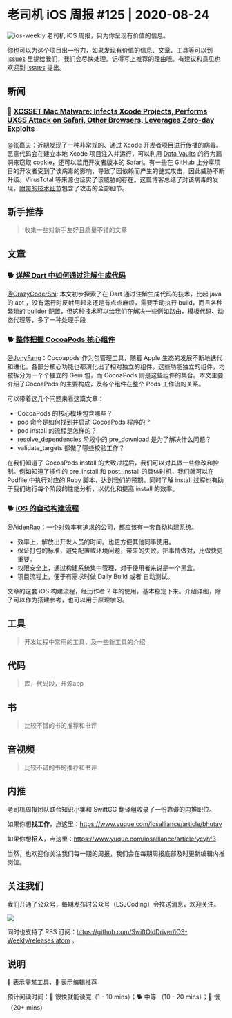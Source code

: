 # 老司机 iOS 周报 #125 | 2020-08-24

![ios-weekly](https://github.com/SwiftOldDriver/iOS-Weekly/blob/master/assets/ios-weekly.png?raw=true)
老司机 iOS 周报，只为你呈现有价值的信息。

你也可以为这个项目出一份力，如果发现有价值的信息、文章、工具等可以到 [Issues](https://github.com/SwiftOldDriver/iOS-Weekly/issues) 里提给我们，我们会尽快处理。记得写上推荐的理由哦。有建议和意见也欢迎到 [Issues](https://github.com/SwiftOldDriver/iOS-Weekly/issues) 提出。

## 新闻

### 🐎 [XCSSET Mac Malware: Infects Xcode Projects, Performs UXSS Attack on Safari, Other Browsers, Leverages Zero-day Exploits](https://blog.trendmicro.com/trendlabs-security-intelligence/xcsset-mac-malware-infects-xcode-projects-performs-uxss-attack-on-safari-other-browsers-leverages-zero-day-exploits/)

[@张嘉夫](https://github.com/josephchang10)：近期发现了一种非常规的、通过 Xcode 开发者项目进行传播的病毒。恶意代码会在建立本地 Xcode 项目注入并运行，可以利用 [Data Vaults](https://support.apple.com/en-ph/guide/security/sece3bee0835/web) 的行为漏洞来窃取 cookie，还可以滥用开发者版本的 Safari。有一些在 GitHub 上分享项目的开发者受到了该病毒的影响，导致了因依赖而产生的链式攻击，因此威胁不断升级。VirusTotal 等来源也证实了该威胁的存在。这篇博客总结了对该病毒的发现，[附带的技术细节](https://documents.trendmicro.com/assets/pdf/XCSSET_Technical_Brief.pdf)包含了攻击的全部细节。

## 新手推荐

> 收集一些对新手友好且质量不错的文章

## 文章

### 🐕 [详解 Dart 中如何通过注解生成代码](https://mp.weixin.qq.com/s/ZA62prbsM6KwnHkBT4i7yQ)

[@CrazyCoderShi](https://github.com/CrazyCoderShi): 本文初步探索了在 Dart 通过注解生成代码的技术，比起 java 的 apt ，没有运行时反射用起来还是有点点麻烦，需要手动执行 build，而且各种繁琐的 builder 配置，但这种技术可以给我们在解决一些例如路由，模板代码、动态代理等，多了一种处理手段

### 🐕 [整体把握 CocoaPods 核心组件](https://mp.weixin.qq.com/s/eyjrhPgPFdidPWO7t2SDcA)

[@JonyFang](https://github.com/JonyFang)：Cocoapods 作为包管理工具，随着 Apple 生态的发展不断地迭代和进化，各部分核心功能也都演化出了相对独立的组件。这些功能独立的组件，均被拆分为一个个独立的 Gem 包，而 CocoaPods 则是这些组件的集合。本文主要介绍了CocoaPods 的主要构成，及各个组件在整个 Pods 工作流的关系。

可以带着这几个问题来看这篇文章：
- CocoaPods 的核心模块包含哪些？
- pod 命令是如何找到并启动 CocoaPods 程序的？
- pod install 的流程是怎样的？
- resolve_dependencies 阶段中的 pre_download 是为了解决什么问题？
- validate_targets 都做了哪些校验工作？

在我们知道了 CocoaPods install 的大致过程后，我们可以对其做一些修改和控制。例如知道了插件的 pre_install 和 post_install 的具体时机，我们就可以在 Podfile 中执行对应的 Ruby 脚本，达到我们的预期。同时了解 install 过程也有助于我们进行每个阶段的性能分析，以优化和提高 install 的效率。

### 🐕 [iOS 的自动构建流程](https://juejin.im/post/6860260103791050760)
[@AidenRao](https://weibo.com/AidenRao)：一个对效率有追求的公司，都应该有一套自动构建系统。

- 效率上，解放出开发人员的时间。也更方便其他同事使用。
- 保证打包的标准，避免配置或环境问题，带来的失败。把事情做对，比做快更重要。
- 权限安全上，通过构建系统集中管理，对于使用者来说是一个黑盒。
- 项目流程上，便于有需求时做 Daily Build 或者 自动测试。

文章的这套 iOS 构建流程，经历作者 2 年的使用，基本稳定下来。介绍详细，除了可以作为搭建参考，也可以用于原理学习。


## 工具

> 开发过程中常用的工具，及一些新工具的介绍

## 代码

> 库，代码段，开源app

## 书

> 比较不错的书的推荐和书评

## 音视频

> 比较不错的书的推荐和书评

## 内推

老司机周报团队联合知识小集和 SwiftGG 翻译组收录了一份靠谱的内推职位。

如果你想**找工作**，点这里：https://www.yuque.com/iosalliance/article/bhutav

如果你想**招人**，点这里：https://www.yuque.com/iosalliance/article/ycyhf3

当然，也欢迎你关注我们每一期的周报，我们会在每期周报底部及时更新编辑内推岗位。

## 关注我们

我们开通了公众号，每期发布时公众号（LSJCoding）会推送消息，欢迎关注。

![](https://github.com/SwiftOldDriver/iOS-Weekly/blob/master/assets/qrcode_for_wechat.jpg?raw=true)

同时也支持了 RSS 订阅：https://github.com/SwiftOldDriver/iOS-Weekly/releases.atom 。

## 说明

🚧 表示需某工具，🌟 表示编辑推荐

预计阅读时间：🐎 很快就能读完（1 - 10 mins）；🐕 中等 （10 - 20 mins）；🐢 慢（20+ mins）

